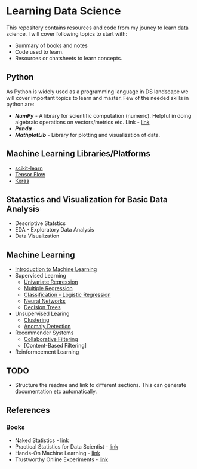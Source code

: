 # Learning Data Science
This repository contains resources and code from my jouney to learn data science. I will cover following topics to start with:
* Summary of books and notes
* Code used to learn.
* Resources or chatsheets to learn concepts.

## Python
As Python is widely used as a programming language in DS landscape we will cover important topics to learn and master. Few of the needed skills in python are:
* ***NumPy*** - A library for scientific computation (numeric). Helpful in doing algebraic operations on vectors/metrics etc. Link - [link](https://github.com/satishThakur/data-science/blob/main/python-resources/numpy-cheatsheet.ipynb "NumPy Cheatsheet")
* ***Panda*** - 
* ***MathplotLib*** - Library for plotting and visualization of data.

## Machine Learning Libraries/Platforms

* [scikit-learn](https://scikit-learn.org/stable/)
* [Tensor Flow](https://www.tensorflow.org/)
* [Keras](https://keras.io/)

## Statastics and Visualization for Basic Data Analysis
* Descriptive Statstics
* EDA - Exploratory Data Analysis
* Data Visualization

## Machine Learning
* [Introduction to Machine Learning](https://github.com/satishThakur/data-science/blob/main/machine-learning/ml-intro/notes.md)
* Supervised Learning
	- [Univariate Regression](https://github.com/satishThakur/data-science/blob/main/machine-learning/uni-regression/notes.md)
	- [Multiple Regression](https://github.com/satishThakur/data-science/blob/main/machine-learning/multi-regression/notes.md)
	- [Classification - Logistic Regression](https://github.com/satishThakur/data-science/blob/main/machine-learning/classification/notes.md) 
	- [Neural Networks](https://github.com/satishThakur/data-science/blob/main/machine-learning/neural-networks/nodes.md)
	- [Decision Trees]()
* Unsupervised Learing
	- [Clustering]()
	- [Anomaly Detection]()
* Recommender Systems
	- [Collaborative Filtering]()
	- [Content-Based Filtering]
* Reinformcement Learning

## TODO
* Structure the readme and link to different sections. This can generate documentation etc automatically.

## References

### Books
* Naked Statistics - [link](https://www.amazon.in/Naked-Statistics-Stripping-Dread-Data/dp/039334777X)
* Practical Statistics for Data Scientist - [link](https://www.amazon.in/Practical-Statistics-Data-Scientists-Essential/dp/8194435005/ref=tmm_pap_swatch_0?_encoding=UTF8&qid=&sr=)
* Hands-On Machine Learning - [link](https://www.amazon.in/Hands-Machine-Learning-Scikit-Learn-Tensor/dp/9352139054/)
* Trustworthy Online Experiments - [link](https://www.amazon.in/Trustworthy-Online-Controlled-Experiments-Practical-ebook/dp/B0845Y3DJV/ref=sr_1_1?keywords=trustworthy+online+controlled+experiments&qid=1656069500&s=books&sprefix=trustworthy%2Cstripbooks%2C183&sr=1-1)
